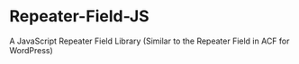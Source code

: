 # Repeater-Field-JS
A JavaScript Repeater Field Library (Similar to the Repeater Field in ACF for WordPress)
